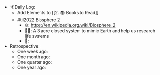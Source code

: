 - ☀️Daily Log:
    - Add Elements to [[2. 📚 Books to Read]]
    - #til2022 Biosphere 2
        - 🌐: https://en.wikipedia.org/wiki/Biosphere_2
        - 💁‍♂️: A 3 acre closed system to mimic Earth and help us research life systems
        - 🤔:
- Retrospective::
    - One week ago:
    - One month ago:
    - One quarter ago:
    - One year ago:

